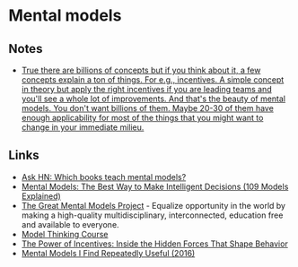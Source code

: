 # Mental models

## Notes

- [True there are billions of concepts but if you think about it, a few concepts explain a ton of things. For e.g., incentives. A simple concept in theory but apply the right incentives if you are leading teams and you'll see a whole lot of improvements. And that's the beauty of mental models. You don't want billions of them. Maybe 20-30 of them have enough applicability for most of the things that you might want to change in your immediate milieu.](https://news.ycombinator.com/item?id=19895407)

## Links

- [Ask HN: Which books teach mental models?](https://news.ycombinator.com/item?id=19895407)
- [Mental Models: The Best Way to Make Intelligent Decisions (109 Models Explained)](https://fs.blog/mental-models/)
- [The Great Mental Models Project](https://fs.blog/tgmm/) - Equalize opportunity in the world by making a high-quality multidisciplinary, interconnected, education free and available to everyone.
- [Model Thinking Course](https://www.coursera.org/learn/model-thinking)
- [The Power of Incentives: Inside the Hidden Forces That Shape Behavior](https://fs.blog/2017/10/bias-incentives-reinforcement/)
- [Mental Models I Find Repeatedly Useful (2016)](https://medium.com/@yegg/mental-models-i-find-repeatedly-useful-936f1cc405d)
